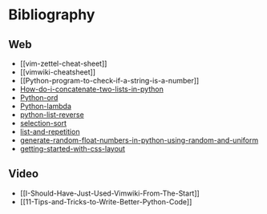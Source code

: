 # Bibliography

## Web

* [[vim-zettel-cheat-sheet]]
* [[vimwiki-cheatsheet]]
* [[Python-program-to-check-if-a-string-is-a-number]]
* [How-do-i-concatenate-two-lists-in-python](how-do-i-concatenate-two-lists-in-python)
* [Python-ord](python-ord)
* [Python-lambda](python-lambda)
* [python-list-reverse](python-list-reverse)
* [selection-sort](selection-sort)
* [list-and-repetition](list-and-repetition)
* [generate-random-float-numbers-in-python-using-random-and-uniform](generate-random-float-numbers-in-python-using-random-and-uniform)
* [getting-started-with-css-layout](getting-started-with-css-layout)

## Video

* [[I-Should-Have-Just-Used-Vimwiki-From-The-Start]]
* [[11-Tips-and-Tricks-to-Write-Better-Python-Code]]
